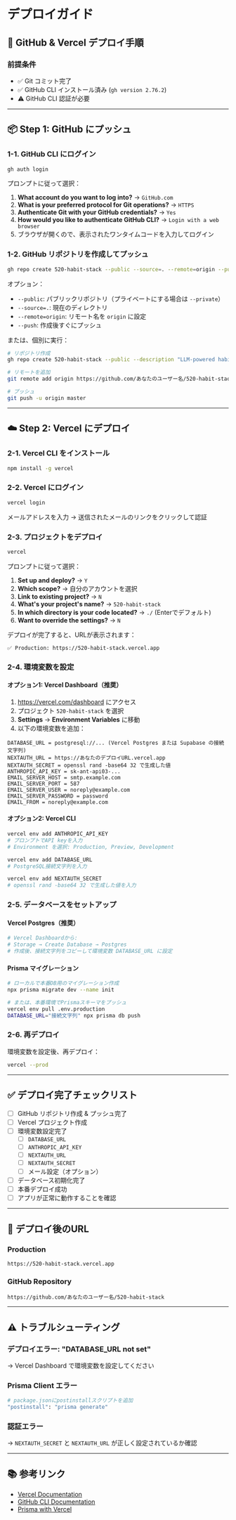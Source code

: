 # デプロイガイド

## 🚀 GitHub & Vercel デプロイ手順

### 前提条件
- ✅ Git コミット完了
- ✅ GitHub CLI インストール済み (`gh version 2.76.2`)
- ⚠️ GitHub CLI 認証が必要

---

## 📦 Step 1: GitHub にプッシュ

### 1-1. GitHub CLI にログイン

```bash
gh auth login
```

プロンプトに従って選択：
1. **What account do you want to log into?** → `GitHub.com`
2. **What is your preferred protocol for Git operations?** → `HTTPS`
3. **Authenticate Git with your GitHub credentials?** → `Yes`
4. **How would you like to authenticate GitHub CLI?** → `Login with a web browser`
5. ブラウザが開くので、表示されたワンタイムコードを入力してログイン

### 1-2. GitHub リポジトリを作成してプッシュ

```bash
gh repo create 520-habit-stack --public --source=. --remote=origin --push
```

オプション：
- `--public`: パブリックリポジトリ（プライベートにする場合は `--private`）
- `--source=.`: 現在のディレクトリ
- `--remote=origin`: リモート名を `origin` に設定
- `--push`: 作成後すぐにプッシュ

または、個別に実行：
```bash
# リポジトリ作成
gh repo create 520-habit-stack --public --description "LLM-powered habit formation app for consistent 5:20 AM wake-up"

# リモートを追加
git remote add origin https://github.com/あなたのユーザー名/520-habit-stack.git

# プッシュ
git push -u origin master
```

---

## ☁️ Step 2: Vercel にデプロイ

### 2-1. Vercel CLI をインストール

```bash
npm install -g vercel
```

### 2-2. Vercel にログイン

```bash
vercel login
```

メールアドレスを入力 → 送信されたメールのリンクをクリックして認証

### 2-3. プロジェクトをデプロイ

```bash
vercel
```

プロンプトに従って選択：
1. **Set up and deploy?** → `Y`
2. **Which scope?** → 自分のアカウントを選択
3. **Link to existing project?** → `N`
4. **What's your project's name?** → `520-habit-stack`
5. **In which directory is your code located?** → `./` (Enterでデフォルト)
6. **Want to override the settings?** → `N`

デプロイが完了すると、URLが表示されます：
```
✅ Production: https://520-habit-stack.vercel.app
```

### 2-4. 環境変数を設定

#### オプション1: Vercel Dashboard（推奨）
1. https://vercel.com/dashboard にアクセス
2. プロジェクト `520-habit-stack` を選択
3. **Settings** → **Environment Variables** に移動
4. 以下の環境変数を追加：

```
DATABASE_URL = postgresql://... (Vercel Postgres または Supabase の接続文字列)
NEXTAUTH_URL = https://あなたのデプロイURL.vercel.app
NEXTAUTH_SECRET = openssl rand -base64 32 で生成した値
ANTHROPIC_API_KEY = sk-ant-api03-...
EMAIL_SERVER_HOST = smtp.example.com
EMAIL_SERVER_PORT = 587
EMAIL_SERVER_USER = noreply@example.com
EMAIL_SERVER_PASSWORD = password
EMAIL_FROM = noreply@example.com
```

#### オプション2: Vercel CLI
```bash
vercel env add ANTHROPIC_API_KEY
# プロンプトでAPI keyを入力
# Environment を選択: Production, Preview, Development

vercel env add DATABASE_URL
# PostgreSQL接続文字列を入力

vercel env add NEXTAUTH_SECRET
# openssl rand -base64 32 で生成した値を入力
```

### 2-5. データベースをセットアップ

#### Vercel Postgres（推奨）
```bash
# Vercel Dashboardから:
# Storage → Create Database → Postgres
# 作成後、接続文字列をコピーして環境変数 DATABASE_URL に設定
```

#### Prisma マイグレーション
```bash
# ローカルで本番DB用のマイグレーション作成
npx prisma migrate dev --name init

# または、本番環境でPrismaスキーマをプッシュ
vercel env pull .env.production
DATABASE_URL="接続文字列" npx prisma db push
```

### 2-6. 再デプロイ

環境変数を設定後、再デプロイ：
```bash
vercel --prod
```

---

## ✅ デプロイ完了チェックリスト

- [ ] GitHub リポジトリ作成 & プッシュ完了
- [ ] Vercel プロジェクト作成
- [ ] 環境変数設定完了
  - [ ] `DATABASE_URL`
  - [ ] `ANTHROPIC_API_KEY`
  - [ ] `NEXTAUTH_URL`
  - [ ] `NEXTAUTH_SECRET`
  - [ ] メール設定（オプション）
- [ ] データベース初期化完了
- [ ] 本番デプロイ成功
- [ ] アプリが正常に動作することを確認

---

## 🔗 デプロイ後のURL

### Production
```
https://520-habit-stack.vercel.app
```

### GitHub Repository
```
https://github.com/あなたのユーザー名/520-habit-stack
```

---

## ⚠️ トラブルシューティング

### デプロイエラー: "DATABASE_URL not set"
→ Vercel Dashboard で環境変数を設定してください

### Prisma Client エラー
```bash
# package.jsonにpostinstallスクリプトを追加
"postinstall": "prisma generate"
```

### 認証エラー
→ `NEXTAUTH_SECRET` と `NEXTAUTH_URL` が正しく設定されているか確認

---

## 📚 参考リンク

- [Vercel Documentation](https://vercel.com/docs)
- [GitHub CLI Documentation](https://cli.github.com/manual/)
- [Prisma with Vercel](https://www.prisma.io/docs/guides/deployment/deployment-guides/deploying-to-vercel)
